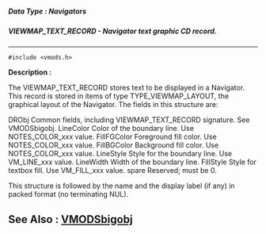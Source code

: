 ##### Data Type : Navigators
##### VIEWMAP_TEXT_RECORD - Navigator text graphic CD record.
---
```
#include <vmods.h>
```
**Description :**

The VIEWMAP_TEXT_RECORD stores text to be displayed in a Navigator.  This 
record is stored in items of type TYPE_VIEWMAP_LAYOUT, the graphical layout of 
the Navigator.  The fields in this structure are:

DRObj  Common fields, including VIEWMAP_TEXT_RECORD signature.   See 
VMODSbigobj.
LineColor Color of the boundary line.   Use NOTES_COLOR_xxx value.
FillFGColor Foreground fill color.   Use NOTES_COLOR_xxx value.
FillBGColor Background fill color.   Use NOTES_COLOR_xxx value.
LineStyle Style for the boundary line.   Use VM_LINE_xxx value.
LineWidth Width of the boundary line.
FillStyle  Style for textbox fill.   Use VM_FILL_xxx value.
spare  Reserved;  must be 0.

This structure is followed by the name and the display label (if any) in packed 
format (no terminating NUL).

**See Also :**
[VMODSbigobj](/domino-c-api-docs/reference/Data/VMODSbigobj)
---
